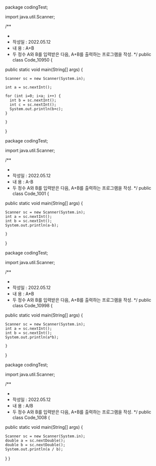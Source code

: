 package codingTest;

import java.util.Scanner;

/\*\*

-
- 작성일 : 2022.05.12
- 내 용 : A+B
- 두 정수 A와 B를 입력받은 다음, A+B를 출력하는 프로그램을 작성.
  \*/
  public class Code_10950 {

public static void main(String[] args) {

    Scanner sc = new Scanner(System.in);

    int a = sc.nextInt();

    for (int i=0; i<a; i++) {
      int b = sc.nextInt();
      int c = sc.nextInt();
      System.out.println(b+c);
    }

    }

}

package codingTest;

import java.util.Scanner;

/\*\*

-
- 작성일 : 2022.05.12
- 내 용 : A-B
- 두 정수 A와 B를 입력받은 다음, A+B를 출력하는 프로그램을 작성.
  \*/
  public class Code_1001 {

public static void main(String[] args) {

    Scanner sc = new Scanner(System.in);
    int a = sc.nextInt();
    int b = sc.nextInt();
    System.out.println(a-b);

    }

}

package codingTest;

import java.util.Scanner;

/\*\*

-
- 작성일 : 2022.05.12
- 내 용 : A\*B
- 두 정수 A와 B를 입력받은 다음, A+B를 출력하는 프로그램을 작성.
  \*/
  public class Code_10998 {

public static void main(String[] args) {

    Scanner sc = new Scanner(System.in);
    int a = sc.nextInt();
    int b = sc.nextInt();
    System.out.println(a*b);

    }

}

package codingTest;

import java.util.Scanner;

/\*\*

-
- 작성일 : 2022.05.12
- 내 용 : A/B
- 두 정수 A와 B를 입력받은 다음, A+B를 출력하는 프로그램을 작성.
  \*/
  public class Code_1008 {

public static void main(String[] args) {

    Scanner sc = new Scanner(System.in);
    double a = sc.nextDouble();
    double b = sc.nextDouble();
    System.out.println(a / b);

}
}
